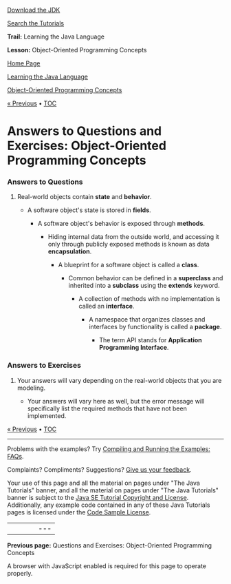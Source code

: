 [Download
the JDK](http://java.sun.com/javase/6/download.jsp)
  
[Search the
Tutorials](../../../search.html)

**Trail:** Learning the Java Language
  
**Lesson:** Object-Oriented Programming Concepts

[Home Page](../../../index.html)
>
[Learning the Java Language](../../index.html)
>
[Object-Oriented Programming Concepts](../index.html)

[« Previous](../QandE/questions.html) • [TOC](../../TOC.html)

# Answers to Questions and Exercises: Object-Oriented Programming Concepts

### Answers to Questions

1. Real-world objects contain **state** and **behavior**.

   - A software object's state is stored in **fields**.

     - A software object's behavior is exposed through **methods**.

       - Hiding internal data from the outside world, and accessing it only through
         publicly exposed methods is known as data **encapsulation**.

         - A blueprint for a software object is called a **class**.

           - Common behavior can be defined in a **superclass** and inherited into a **subclass** using the **extends** keyword.

             - A collection of methods with no implementation is called an **interface**.

               - A namespace that organizes classes and interfaces by functionality is called a **package**.

                 - The term API stands for **Application Programming Interface**.

### Answers to Exercises

1. Your answers will vary depending on the real-world objects that you are modeling.

   - Your answers will vary here as well, but the error message will specifically list the
     required methods that have not been implemented.

[« Previous](../QandE/questions.html)
•
[TOC](../../TOC.html)


---

Problems with the examples? Try [Compiling and Running
the Examples: FAQs](../../../information/run-examples.html).
  
Complaints? Compliments? Suggestions? [Give
us your feedback](http://download.oracle.com/javase/feedback.html).

Your use of this page and all the material on pages under "The Java Tutorials" banner,
and all the material on pages under "The Java Tutorials" banner is subject to the [Java SE Tutorial Copyright
and License](../../../information/license.html).
Additionally, any example code contained in any of these Java
Tutorials pages is licensed under the
[Code
Sample License](http://developers.sun.com/license/berkeley_license.html).

|  |  |  |  |  |
| --- | --- | --- | --- | --- |
| |  |  | | --- | --- | | duke image | Oracle logo | | [About Oracle](http://www.oracle.com/us/corporate/index.html) | [Oracle Technology Network](http://www.oracle.com/technology/index.html) | [Terms of Service](https://www.samplecode.oracle.com/servlets/CompulsoryClickThrough?type=TermsOfService) | Copyright © 1995, 2011 Oracle and/or its affiliates. All rights reserved. |

**Previous page:** Questions and Exercises: Object-Oriented Programming Concepts




A browser with JavaScript enabled is required for this page to operate properly.